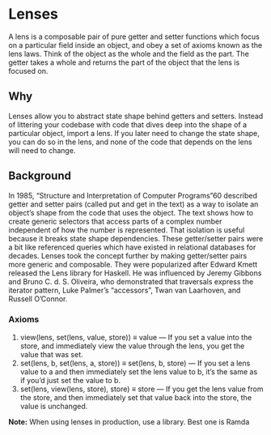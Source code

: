 # Lenses

A lens is a composable pair of pure getter and setter functions which focus on a particular field inside an object, and obey a set of axioms known as the lens laws. Think of the object as the whole and the field as the part. The getter takes a whole and returns the part of the object that the lens is focused on.

## Why

Lenses allow you to abstract state shape behind getters and setters. Instead of littering your codebase with code that dives deep into the shape of a particular object, import a lens. If you later need to change the state shape, you can do so in the lens, and none of the code that depends on the lens will need to change.

## Background

In 1985, “Structure and Interpretation of Computer Programs”60 described getter and setter pairs (called put and get in the text) as a way to isolate an object’s shape from the code that uses the object. The text shows how to create generic selectors that access parts of a complex number independent of how the number is represented. That isolation is useful because it breaks state shape dependencies. These getter/setter pairs were a bit like referenced queries which have existed in relational databases for decades.
Lenses took the concept further by making getter/setter pairs more generic and composable. They were popularized after Edward Kmett released the Lens library for Haskell. He was influenced by Jeremy Gibbons and Bruno C. d. S. Oliveira, who demonstrated that traversals express the iterator pattern, Luke Palmer’s “accessors”, Twan van Laarhoven, and Russell O’Connor.

### Axioms

1. view(lens, set(lens, value, store)) ≡ value — If you set a value into the store, and immediately view the value through the lens, you get the value that was set.
2. set(lens, b, set(lens, a, store)) ≡ set(lens, b, store) — If you set a lens value to a and then immediately set the lens value to b, it’s the same as if you’d just set the value to b.
3. set(lens, view(lens, store), store) ≡ store — If you get the lens value from the store,
and then immediately set that value back into the store, the value is unchanged.

__Note:__ When using lenses in production, use a library. Best one is Ramda

